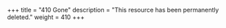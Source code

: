 +++
title =			"410 Gone"
description =	"This resource has been permanently deleted."
weight =		410
+++
